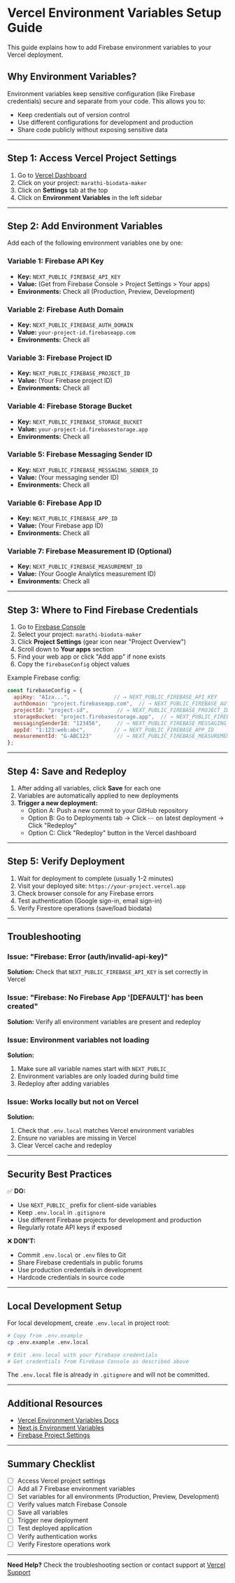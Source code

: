 # Vercel Environment Variables Setup Guide

This guide explains how to add Firebase environment variables to your Vercel deployment.

## Why Environment Variables?

Environment variables keep sensitive configuration (like Firebase credentials) secure and separate from your code. This allows you to:
- Keep credentials out of version control
- Use different configurations for development and production
- Share code publicly without exposing sensitive data

---

## Step 1: Access Vercel Project Settings

1. Go to [Vercel Dashboard](https://vercel.com/dashboard)
2. Click on your project: `marathi-biodata-maker`
3. Click on **Settings** tab at the top
4. Click on **Environment Variables** in the left sidebar

---

## Step 2: Add Environment Variables

Add each of the following environment variables one by one:

### Variable 1: Firebase API Key
- **Key:** `NEXT_PUBLIC_FIREBASE_API_KEY`
- **Value:** (Get from Firebase Console > Project Settings > Your apps)
- **Environments:** Check all (Production, Preview, Development)

### Variable 2: Firebase Auth Domain
- **Key:** `NEXT_PUBLIC_FIREBASE_AUTH_DOMAIN`
- **Value:** `your-project-id.firebaseapp.com`
- **Environments:** Check all

### Variable 3: Firebase Project ID
- **Key:** `NEXT_PUBLIC_FIREBASE_PROJECT_ID`
- **Value:** (Your Firebase project ID)
- **Environments:** Check all

### Variable 4: Firebase Storage Bucket
- **Key:** `NEXT_PUBLIC_FIREBASE_STORAGE_BUCKET`
- **Value:** `your-project-id.firebasestorage.app`
- **Environments:** Check all

### Variable 5: Firebase Messaging Sender ID
- **Key:** `NEXT_PUBLIC_FIREBASE_MESSAGING_SENDER_ID`
- **Value:** (Your messaging sender ID)
- **Environments:** Check all

### Variable 6: Firebase App ID
- **Key:** `NEXT_PUBLIC_FIREBASE_APP_ID`
- **Value:** (Your Firebase app ID)
- **Environments:** Check all

### Variable 7: Firebase Measurement ID (Optional)
- **Key:** `NEXT_PUBLIC_FIREBASE_MEASUREMENT_ID`
- **Value:** (Your Google Analytics measurement ID)
- **Environments:** Check all

---

## Step 3: Where to Find Firebase Credentials

1. Go to [Firebase Console](https://console.firebase.google.com)
2. Select your project: `marathi-biodata-maker`
3. Click **Project Settings** (gear icon near "Project Overview")
4. Scroll down to **Your apps** section
5. Find your web app or click "Add app" if none exists
6. Copy the `firebaseConfig` object values

Example Firebase config:
```javascript
const firebaseConfig = {
  apiKey: "AIza...",              // → NEXT_PUBLIC_FIREBASE_API_KEY
  authDomain: "project.firebaseapp.com",  // → NEXT_PUBLIC_FIREBASE_AUTH_DOMAIN
  projectId: "project-id",         // → NEXT_PUBLIC_FIREBASE_PROJECT_ID
  storageBucket: "project.firebasestorage.app",  // → NEXT_PUBLIC_FIREBASE_STORAGE_BUCKET
  messagingSenderId: "123456",     // → NEXT_PUBLIC_FIREBASE_MESSAGING_SENDER_ID
  appId: "1:123:web:abc",         // → NEXT_PUBLIC_FIREBASE_APP_ID
  measurementId: "G-ABC123"        // → NEXT_PUBLIC_FIREBASE_MEASUREMENT_ID
};
```

---

## Step 4: Save and Redeploy

1. After adding all variables, click **Save** for each one
2. Variables are automatically applied to new deployments
3. **Trigger a new deployment:**
   - Option A: Push a new commit to your GitHub repository
   - Option B: Go to Deployments tab → Click ⋯ on latest deployment → Click "Redeploy"
   - Option C: Click "Redeploy" button in the Vercel dashboard

---

## Step 5: Verify Deployment

1. Wait for deployment to complete (usually 1-2 minutes)
2. Visit your deployed site: `https://your-project.vercel.app`
3. Check browser console for any Firebase errors
4. Test authentication (Google sign-in, email sign-in)
5. Verify Firestore operations (save/load biodata)

---

## Troubleshooting

### Issue: "Firebase: Error (auth/invalid-api-key)"
**Solution:** Check that `NEXT_PUBLIC_FIREBASE_API_KEY` is set correctly in Vercel

### Issue: "Firebase: No Firebase App '[DEFAULT]' has been created"
**Solution:** Verify all environment variables are present and redeploy

### Issue: Environment variables not loading
**Solution:**
1. Make sure all variable names start with `NEXT_PUBLIC_`
2. Environment variables are only loaded during build time
3. Redeploy after adding variables

### Issue: Works locally but not on Vercel
**Solution:**
1. Check that `.env.local` matches Vercel environment variables
2. Ensure no variables are missing in Vercel
3. Clear Vercel cache and redeploy

---

## Security Best Practices

✅ **DO:**
- Use `NEXT_PUBLIC_` prefix for client-side variables
- Keep `.env.local` in `.gitignore`
- Use different Firebase projects for development and production
- Regularly rotate API keys if exposed

❌ **DON'T:**
- Commit `.env.local` or `.env` files to Git
- Share Firebase credentials in public forums
- Use production credentials in development
- Hardcode credentials in source code

---

## Local Development Setup

For local development, create `.env.local` in project root:

```bash
# Copy from .env.example
cp .env.example .env.local

# Edit .env.local with your Firebase credentials
# Get credentials from Firebase Console as described above
```

The `.env.local` file is already in `.gitignore` and will not be committed.

---

## Additional Resources

- [Vercel Environment Variables Docs](https://vercel.com/docs/projects/environment-variables)
- [Next.js Environment Variables](https://nextjs.org/docs/app/building-your-application/configuring/environment-variables)
- [Firebase Project Settings](https://console.firebase.google.com/project/_/settings/general)

---

## Summary Checklist

- [ ] Access Vercel project settings
- [ ] Add all 7 Firebase environment variables
- [ ] Set variables for all environments (Production, Preview, Development)
- [ ] Verify values match Firebase Console
- [ ] Save all variables
- [ ] Trigger new deployment
- [ ] Test deployed application
- [ ] Verify authentication works
- [ ] Verify Firestore operations work

---

**Need Help?** Check the troubleshooting section or contact support at [Vercel Support](https://vercel.com/support)
